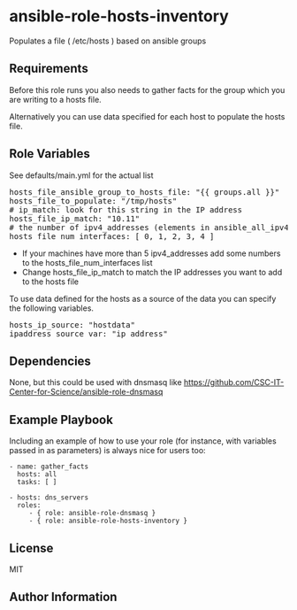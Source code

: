 ansible-role-hosts-inventory
=========

Populates a file ( /etc/hosts ) based on ansible groups

Requirements
------------

Before this role runs you also needs to gather facts for the group which you are writing to a hosts file.

Alternatively you can use data specified for each host to populate the hosts file.

Role Variables
--------------

See defaults/main.yml for the actual list

<pre>
hosts_file_ansible_group_to_hosts_file: "{{ groups.all }}"
hosts_file_to_populate: "/tmp/hosts"
# ip_match: look for this string in the IP address
hosts_file_ip_match: "10.11"
# the number of ipv4_addresses (elements in ansible_all_ipv4_addresses in each host in hosts_file_ansible_group_to_hosts_file)
hosts_file_num_interfaces: [ 0, 1, 2, 3, 4 ]
</pre>

 - If your machines have more than 5 ipv4_addresses add some numbers to the hosts_file_num_interfaces list
 - Change hosts_file_ip_match to match the IP addresses you want to add to the hosts file

To use data defined for the hosts as a source of the data you can specify the following variables.

<pre>
hosts_ip_source: "hostdata"
ipaddress_source_var: "ip_address"
</pre>

Dependencies
------------

None, but this could be used with dnsmasq like https://github.com/CSC-IT-Center-for-Science/ansible-role-dnsmasq

Example Playbook
----------------

Including an example of how to use your role (for instance, with variables passed in as parameters) is always nice for users too:

    - name: gather_facts
      hosts: all
      tasks: [ ]

    - hosts: dns_servers
      roles:
         - { role: ansible-role-dnsmasq }
         - { role: ansible-role-hosts-inventory }

License
-------

MIT

Author Information
------------------
